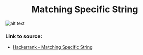 <h1 align="center">Matching Specific String</h1>

![alt text](https://images2.imgbox.com/7f/24/4zixJRml_o.png?raw=true)

### Link to source: 
- <a href="https://www.hackerrank.com/challenges/matching-specific-string/problem">Hackerrank - Matching Specific String</a>

